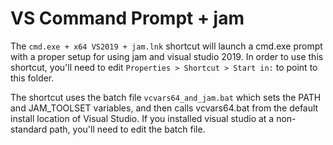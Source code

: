# VS Command Prompt + jam

The `cmd.exe + x64 VS2019 + jam.lnk` shortcut will launch a cmd.exe prompt with a proper setup for using jam and visual studio 2019. In order to use this shortcut, you'll need to edit `Properties > Shortcut > Start in:` to point to this folder.

The shortcut uses the batch file `vcvars64_and_jam.bat` which sets the PATH and JAM_TOOLSET variables, and then calls vcvars64.bat from the default install location of Visual Studio. If you installed visual studio at a non-standard path, you'll need to edit the batch file.

